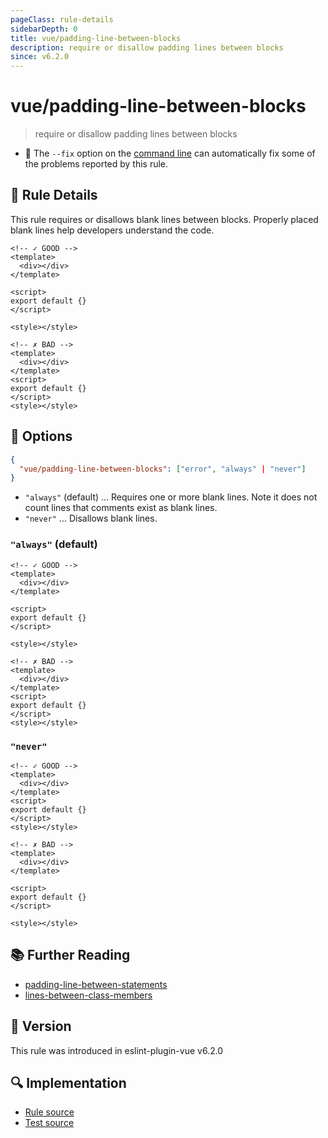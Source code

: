 ```yaml
---
pageClass: rule-details
sidebarDepth: 0
title: vue/padding-line-between-blocks
description: require or disallow padding lines between blocks
since: v6.2.0
---
```


# vue/padding-line-between-blocks

> require or disallow padding lines between blocks

- :wrench: The `--fix` option on the [command line](https://eslint.org/docs/user-guide/command-line-interface#fix-problems) can automatically fix some of the problems reported by this rule.

## :book: Rule Details

This rule requires or disallows blank lines between blocks. Properly placed blank lines help developers understand the code.

<eslint-code-block fix :rules="{'vue/padding-line-between-blocks': ['error']}">

```vue
<!-- ✓ GOOD -->
<template>
  <div></div>
</template>

<script>
export default {}
</script>

<style></style>
```

</eslint-code-block>

<eslint-code-block fix :rules="{'vue/padding-line-between-blocks': ['error']}">

```vue
<!-- ✗ BAD -->
<template>
  <div></div>
</template>
<script>
export default {}
</script>
<style></style>
```

</eslint-code-block>

## :wrench: Options

```json
{
  "vue/padding-line-between-blocks": ["error", "always" | "never"]
}
```

- `"always"` (default) ... Requires one or more blank lines. Note it does not count lines that comments exist as blank lines.
- `"never"` ... Disallows blank lines.

### `"always"` (default)

<eslint-code-block fix :rules="{'vue/padding-line-between-blocks': ['error']}">

```vue
<!-- ✓ GOOD -->
<template>
  <div></div>
</template>

<script>
export default {}
</script>

<style></style>
```

</eslint-code-block>

<eslint-code-block fix :rules="{'vue/padding-line-between-blocks': ['error']}">

```vue
<!-- ✗ BAD -->
<template>
  <div></div>
</template>
<script>
export default {}
</script>
<style></style>
```

</eslint-code-block>

### `"never"`

<eslint-code-block fix :rules="{'vue/padding-line-between-blocks': ['error', 'never']}">

```vue
<!-- ✓ GOOD -->
<template>
  <div></div>
</template>
<script>
export default {}
</script>
<style></style>
```

</eslint-code-block>

<eslint-code-block fix :rules="{'vue/padding-line-between-blocks': ['error', 'never']}">

```vue
<!-- ✗ BAD -->
<template>
  <div></div>
</template>

<script>
export default {}
</script>

<style></style>
```

</eslint-code-block>

## :books: Further Reading

- [padding-line-between-statements]
- [lines-between-class-members]

[padding-line-between-statements]: https://eslint.org/docs/rules/padding-line-between-statements
[lines-between-class-members]: https://eslint.org/docs/rules/lines-between-class-members

## :rocket: Version

This rule was introduced in eslint-plugin-vue v6.2.0

## :mag: Implementation

- [Rule source](https://github.com/vuejs/eslint-plugin-vue/blob/master/lib/rules/padding-line-between-blocks.js)
- [Test source](https://github.com/vuejs/eslint-plugin-vue/blob/master/tests/lib/rules/padding-line-between-blocks.js)
